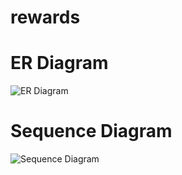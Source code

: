 # rewards
# ER Diagram
![ER Diagram](https://github.com/vivekrmishra/rewards/assets/19673494/04bdce17-ac25-4595-95b5-6a1f6bbd8256)

# Sequence Diagram
![Sequence Diagram](https://github.com/vivekrmishra/rewards/assets/19673494/771a1a49-8b3b-4cf6-b291-7954f684f469)
